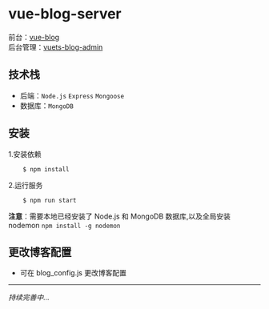 # vue-blog-server

前台：[vue-blog](https://github.com/linfeng-weng/vue-blog)  
后台管理：[vuets-blog-admin](https://github.com/linfeng-weng/vuets-blog-admin)

## 技术栈

- 后端：`Node.js` `Express` `Mongoose`
- 数据库：`MongoDB`

## 安装

1.安装依赖

```
    $ npm install
```

2.运行服务

```
    $ npm run start
```

**注意**：需要本地已经安装了 Node.js 和 MongoDB 数据库,以及全局安装 nodemon `npm install -g nodemon`

## 更改博客配置

- 可在 blog_config.js 更改博客配置

---

_持续完善中..._
